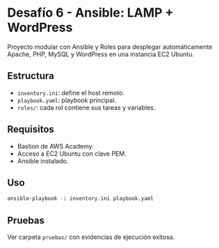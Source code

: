 # Desafío 6 - Ansible: LAMP + WordPress

Proyecto modular con Ansible y Roles para desplegar automáticamente Apache, PHP, MySQL y WordPress en una instancia EC2 Ubuntu.

## Estructura

- `inventory.ini`: define el host remoto.
- `playbook.yaml`: playbook principal.
- `roles/`: cada rol contiene sus tareas y variables.

## Requisitos

- Bastion de AWS Academy.
- Acceso a EC2 Ubuntu con clave PEM.
- Ansible instalado.

## Uso

```bash
ansible-playbook -i inventory.ini playbook.yaml
```

## Pruebas

Ver carpeta `pruebas/` con evidencias de ejecución exitosa.
